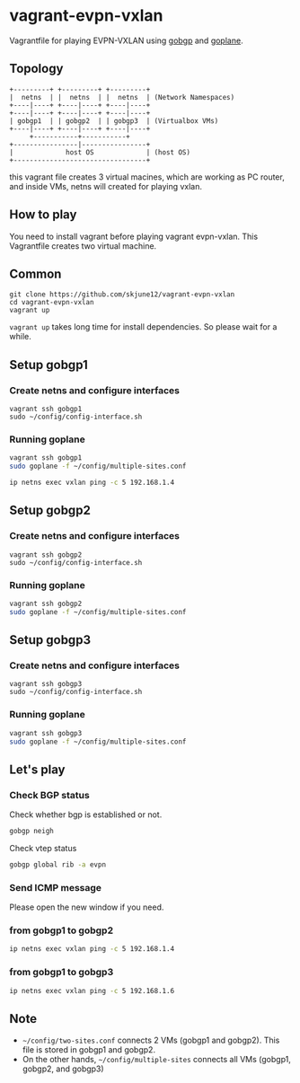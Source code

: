 # vagrant-evpn-vxlan
Vagrantfile for playing EVPN-VXLAN using [gobgp](https://github.com/osrg/gobgp) and [goplane](https://github.com/osrg/goplane).

## Topology

```
+---------+ +---------+ +---------+
|  netns  | |  netns  | |  netns  | (Network Namespaces)
+----|----+ +----|----+ +----|----+
+----|----+ +----|----+ +----|----+
| gobgp1  | | gobgp2  | | gobgp3  | (Virtualbox VMs)
+----|----+ +----|----+ +----|----+
     +-----------+-----------+
+----------------|----------------+
|             host OS             | (host OS)
+---------------------------------+
```

this vagrant file creates 3 virtual macines, which are working as PC router, and inside VMs, netns will created for playing vxlan.

## How to play
You need to install vagrant before playing vagrant evpn-vxlan.
This Vagrantfile creates two virtual machine.

## Common

```
git clone https://github.com/skjune12/vagrant-evpn-vxlan
cd vagrant-evpn-vxlan
vagrant up
```

`vagrant up` takes long time for install dependencies. So please wait for a while.

## Setup gobgp1

### Create netns and configure interfaces
```
vagrant ssh gobgp1
sudo ~/config/config-interface.sh
```

### Running goplane

```bash
vagrant ssh gobgp1
sudo goplane -f ~/config/multiple-sites.conf

ip netns exec vxlan ping -c 5 192.168.1.4
```

## Setup gobgp2

### Create netns and configure interfaces
```
vagrant ssh gobgp2
sudo ~/config/config-interface.sh
```

### Running goplane

```bash
vagrant ssh gobgp2
sudo goplane -f ~/config/multiple-sites.conf
```

## Setup gobgp3

### Create netns and configure interfaces

```
vagrant ssh gobgp3
sudo ~/config/config-interface.sh
```

### Running goplane

```bash
vagrant ssh gobgp3
sudo goplane -f ~/config/multiple-sites.conf
```

## Let's play

### Check BGP status

Check whether bgp is established or not.

```bash
gobgp neigh
```

Check vtep status

```bash
gobgp global rib -a evpn
```

### Send ICMP message

Please open the new window if you need.

### from gobgp1 to gobgp2

```bash
ip netns exec vxlan ping -c 5 192.168.1.4
```

### from gobgp1 to gobgp3

```bash
ip netns exec vxlan ping -c 5 192.168.1.6
```

## Note
- `~/config/two-sites.conf` connects 2 VMs (gobgp1 and gobgp2). This file is stored in gobgp1 and gobgp2.
- On the other hands, `~/config/multiple-sites` connects all VMs (gobgp1, gobgp2, and gobgp3)
